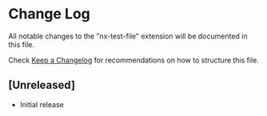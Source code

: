 # Change Log

All notable changes to the "nx-test-file" extension will be documented in this file.

Check [Keep a Changelog](http://keepachangelog.com/) for recommendations on how to structure this file.

## [Unreleased]

- Initial release
